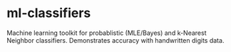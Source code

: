 # ml-classifiers
Machine learning toolkit for probablistic (MLE/Bayes) and k-Nearest Neighbor classifiers.
Demonstrates accuracy with handwritten digits data.
